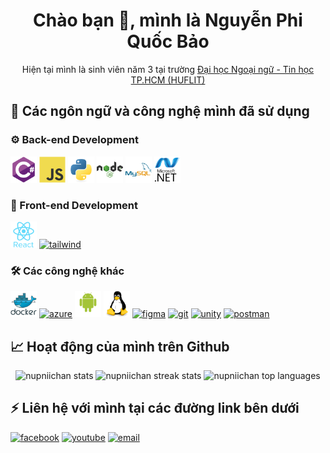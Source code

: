 <h1 align="center">Chào bạn 👋, mình là Nguyễn Phi Quốc Bảo</h1>
<p align="center">Hiện tại mình là sinh viên năm 3 tại trường <a href="https://huflit.edu.vn/" target="_blank">Đại học Ngoại ngữ - Tin học TP.HCM (HUFLIT)</a></p>

<h2>🚀 Các ngôn ngữ và công nghệ mình đã sử dụng</h2>
<div>
  <h3>⚙️ Back-end Development</h3>
  <p>
    <a target="_blank" href="https://learn.microsoft.com/en-us/dotnet/csharp/" style="display: inline-block;">
      <img src="https://raw.githubusercontent.com/devicons/devicon/master/icons/csharp/csharp-original.svg" alt="csharp" width="42" height="42" />
    </a>
    <a target="_blank" href="https://developer.mozilla.org/en-US/docs/Web/JavaScript" style="display: inline-block;">
      <img src="https://raw.githubusercontent.com/devicons/devicon/master/icons/javascript/javascript-original.svg" alt="javascript" width="42" height="42" />
    </a>
    <a target="_blank" href="https://www.python.org/" style="display: inline-block;">
      <img src="https://raw.githubusercontent.com/devicons/devicon/master/icons/python/python-original.svg" alt="python" width="42" height="42" />
    </a>
    <a target="_blank" href="https://nodejs.org/" style="display: inline-block;">
      <img src="https://raw.githubusercontent.com/devicons/devicon/master/icons/nodejs/nodejs-original-wordmark.svg" alt="nodejs" width="42" height="42" />
    </a>
    <a target="_blank" href="https://www.mysql.com/" style="display: inline-block;">
      <img src="https://raw.githubusercontent.com/devicons/devicon/master/icons/mysql/mysql-original-wordmark.svg" alt="mysql" width="42" height="42" />
    </a>
    <a target="_blank" href="https://dotnet.microsoft.com/" style="display: inline-block;">
      <img src="https://raw.githubusercontent.com/devicons/devicon/master/icons/dot-net/dot-net-original-wordmark.svg" alt="dotnet" width="42" height="42" />
    </a>
  </p>
</div>

<div>
  <h3>🎨 Front-end Development</h3>
  <p>
    <a target="_blank" href="https://react.dev/" style="display: inline-block;">
      <img src="https://raw.githubusercontent.com/devicons/devicon/master/icons/react/react-original-wordmark.svg" alt="react" width="42" height="42" />
    </a>
    <a target="_blank" href="https://tailwindcss.com/" style="display: inline-block;">
      <img src="https://www.vectorlogo.zone/logos/tailwindcss/tailwindcss-icon.svg" alt="tailwind" width="42" height="42" />
    </a>
  </p>
</div>

<div>
  <h3>🛠️ Các công nghệ khác</h3>
  <p>
    <a target="_blank" href="https://www.docker.com/" style="display: inline-block;">
      <img src="https://raw.githubusercontent.com/devicons/devicon/master/icons/docker/docker-original-wordmark.svg" alt="docker" width="42" height="42" />
    </a>
    <a target="_blank" href="https://azure.microsoft.com/" style="display: inline-block;">
      <img src="https://www.vectorlogo.zone/logos/microsoft_azure/microsoft_azure-icon.svg" alt="azure" width="42" height="42" />
    </a>
    <a target="_blank" href="https://developer.android.com/" style="display: inline-block;">
      <img src="https://raw.githubusercontent.com/devicons/devicon/master/icons/android/android-original-wordmark.svg" alt="android" width="42" height="42" />
    </a>
    <a target="_blank" href="https://www.linux.org/" style="display: inline-block;">
      <img src="https://raw.githubusercontent.com/devicons/devicon/master/icons/linux/linux-original.svg" alt="linux" width="42" height="42" />
    </a>
    <a target="_blank" href="https://www.figma.com/" style="display: inline-block;">
      <img src="https://www.vectorlogo.zone/logos/figma/figma-icon.svg" alt="figma" width="42" height="42" />
    </a>
    <a target="_blank" href="https://git-scm.com/" style="display: inline-block;">
      <img src="https://www.vectorlogo.zone/logos/git-scm/git-scm-icon.svg" alt="git" width="42" height="42" />
    </a>
    <a target="_blank" href="https://unity.com/" style="display: inline-block;">
      <img src="https://www.vectorlogo.zone/logos/unity3d/unity3d-icon.svg" alt="unity" width="42" height="42" />
    </a>
    <a target="_blank" href="https://www.postman.com/" style="display: inline-block;">
      <img src="https://www.vectorlogo.zone/logos/getpostman/getpostman-icon.svg" alt="postman" width="42" height="42" />
    </a>
  </p>
</div>

<h2>📈 Hoạt động của mình trên Github</h2>
<p align="center">
  <img src="https://github-readme-stats.vercel.app/api?username=nupniichan&show_icons=true&theme=radical" alt="nupniichan stats" />
  <img src="https://github-readme-streak-stats.herokuapp.com/?user=nupniichan&theme=radical" alt="nupniichan streak stats" />
  <img src="https://github-readme-stats.vercel.app/api/top-langs/?username=nupniichan&layout=compact&theme=radical" alt="nupniichan top languages" />
</p>

<h2>⚡️ Liên hệ với mình tại các đường link bên dưới</h2>
<p>
  <a target="_blank" href="https://www.facebook.com/nupniichan" style="display: inline-block;">
    <img src="https://img.shields.io/badge/Facebook-%230866ff.svg?style=for-the-badge&logo=facebook&logoColor=white" alt="facebook" />
  </a>
  <a target="_blank" href="https://www.youtube.com/@nupniichan" style="display: inline-block;">
    <img src="https://img.shields.io/badge/Youtube-%23cc0000.svg?style=for-the-badge&logo=youtube&logoColor=white" alt="youtube" />
  </a>
  <a target="_blank" href="mailto:your_email@example.com" style="display: inline-block;">
    <img src="https://img.shields.io/badge/Email-D14836?style=for-the-badge&logo=gmail&logoColor=white" alt="email" />
  </a>
</p>
